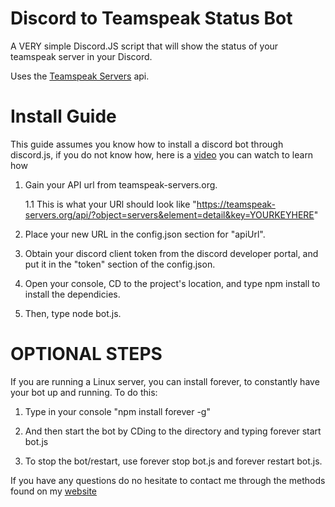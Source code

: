 # Discord to Teamspeak Status Bot
A VERY simple Discord.JS script that will show the status of your teamspeak server in your Discord.

Uses the [Teamspeak Servers](https://teamspeak-servers.org/) api.

# Install Guide
This guide assumes you know how to install a discord bot through discord.js, if you do not know how, here is a [video](https://www.youtube.com/watch?v=Z-tc91hArlM) you can watch to learn how

1. Gain your API url from teamspeak-servers.org.

    1.1 This is what your URl should look like "https://teamspeak-servers.org/api/?object=servers&element=detail&key=YOURKEYHERE"

2. Place your new URL in the config.json section for "apiUrl".

3. Obtain your discord client token from the discord developer portal, and put it in the "token" section of the config.json.

4. Open your console, CD to the project's location, and type npm install to install the dependicies.

5. Then, type node bot.js.

# OPTIONAL STEPS
If you are running a Linux server, you can install forever, to constantly have your bot up and running.
To do this:

1. Type in your console "npm install forever -g"

2. And then start the bot by CDing to the directory and typing forever start bot.js

3. To stop the bot/restart, use forever stop bot.js and forever restart bot.js.



If you have any questions do no hesitate to contact me through the methods found on my [website](https://sgfu.tv)


